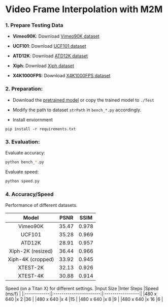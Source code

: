 # Video Frame Interpolation with M2M

### 1. Prepare Testing Data

- **Vimeo90K**: Download [Vimeo90K dataset](http://toflow.csail.mit.edu/) 

- **UCF101**: Download [UCF101 dataset](https://liuziwei7.github.io/projects/VoxelFlow) 

- **ATD12K**: Download [ATD12K dataset](https://drive.google.com/file/d/1XBDuiEgdd6c0S4OXLF4QvgSn_XNPwc-g/view) 

- **Xiph**: Download [Xiph dataset](https://github.com/sniklaus/softmax-splatting/blob/master/benchmark.py) 

- **X4K1000FPS**: Download [X4K1000FPS dataset](https://www.dropbox.com/sh/duisote638etlv2/AABJw5Vygk94AWjGM4Se0Goza?dl=0) 


### 2. Preparation:
- Download the [pretrained model](https://drive.google.com/file/d/1dO-ArTLJ4cMZuN6dttIFFMLtp4I2LnSG/view?usp=sharing) or copy the trained model to `./Test`

- Modify the path to dataset `strPath` in `bench_*.py` accordingly.


- Install enviornment
```
pip install -r requirements.txt
```

### 3. Evaluation:

Evaluate accuracy: 
```bash
python bench_*.py
```

Evaluate speed: 
```bash
python speed.py
```

### 4. Accuracy/Speed 

Performance of different datasets.

|Model         |PSNR                    |SSIM|
|:------------:|:-----------------:|:----------:|
|Vimeo90K     |35.47               |0.978       |
|UCF101       |35.28               |0.969       |
|ATD12K       |28.91               |0.957       |
|Xiph-2K (resized)  |36.44         |0.966       |
|Xiph-4K (cropped)  |33.92         |0.945       |
|XTEST-2K     |32.13               |0.926       |
|XTEST-4K     |30.88               |0.914       |



Speed (on a Titan X) for different settings.
|Input Size         |Inter Steps                    |Speed (ms/f) |
|:------------:|:-----------------------:|:-----------------:|
|480 x 640     |x 2                   |36       |
|480 x 640     |x 4                   |15       |
|480 x 640     |x 8                   |9       |
|480 x 640     |x 16                   |6       |
